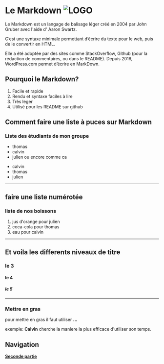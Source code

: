 
# Le Markdown ![LOGO](https://upload.wikimedia.org/wikipedia/commons/thumb/4/48/Markdown-mark.svg/800px-Markdown-mark.svg.png)



Le Markdown est un langage de balisage léger créé en 2004 par John Gruber avec l'aide d' Aaron Swartz.

C’est une syntaxe minimale permettant d’écrire du texte pour le web, puis de le convertir en HTML.

Elle a été adoptée par des sites comme StackOverflow, Github (pour la rédaction de commentaires, ou dans le README). Depuis 2016, WordPress.com permet d’écrire en MarkDown.

## Pourquoi le Markdown?

1. Facile et rapide
2. Rendu et syntaxe faciles à lire
3. Très leger
4. Utilisé pour les README sur github


## Comment faire une liste à puces sur Markdown
### Liste des étudiants de mon groupe
- thomas
- calvin
- julien
ou encore comme ca  
* calvin
* thomas
* julien
---

## faire une liste numérotée
### liste de nos boissons
1. jus d'orange pour julien
2. coca-cola pour thomas
3. eau pour calvin
---

## Et voila les differents niveaux de titre
### le 3
#### le 4
##### le 5
---

### Mettre en gras
pour mettre en gras il faut utiliser **...**

exemple: **Calvin** cherche la maniere la plus efficace d'utiliser son temps.







## Navigation

[**Seconde partie**](./Markdown2.md/#LISTE)
